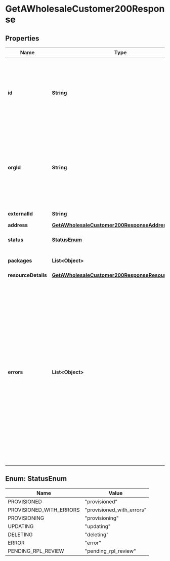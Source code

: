 

# GetAWholesaleCustomer200Response


## Properties

| Name | Type | Description | Notes |
|------------ | ------------- | ------------- | -------------|
|**id** | **String** | A unique Cisco identifier for the customer. This value should be used for the &#x60;customerId&#x60; parameter in the Wholesale Customers and Wholesale Subscribers API. |  [optional] |
|**orgId** | **String** | The Organization ID of the enterprise on Cisco Webex, to be used when referencing this customer on other Cisco Webex APIs. Only presented when status is &#x60;provisioned&#x60;. |  [optional] |
|**externalId** | **String** | External ID of the Customer. |  [optional] |
|**address** | [**GetAWholesaleCustomer200ResponseAddress**](GetAWholesaleCustomer200ResponseAddress.md) |  |  [optional] |
|**status** | [**StatusEnum**](#StatusEnum) | The provisioning status of the customer. |  [optional] |
|**packages** | **List&lt;Object&gt;** | List of package names provisioned |  [optional] |
|**resourceDetails** | [**GetAWholesaleCustomer200ResponseResourceDetails**](GetAWholesaleCustomer200ResponseResourceDetails.md) |  |  [optional] |
|**errors** | **List&lt;Object&gt;** | List of errors that occurred during that last attempt to provision/update this customer.   *Note:*  + This list captures errors that occurred during *asynchronous or background* provisioning of the customer, *after* the API has been accepted and 202 response returned.  + Any errors that occur during initial API request validation will be captured directly in error response with appropriate HTTP status code. |  [optional] |



## Enum: StatusEnum

| Name | Value |
|---- | -----|
| PROVISIONED | &quot;provisioned&quot; |
| PROVISIONED_WITH_ERRORS | &quot;provisioned_with_errors&quot; |
| PROVISIONING | &quot;provisioning&quot; |
| UPDATING | &quot;updating&quot; |
| DELETING | &quot;deleting&quot; |
| ERROR | &quot;error&quot; |
| PENDING_RPL_REVIEW | &quot;pending_rpl_review&quot; |



